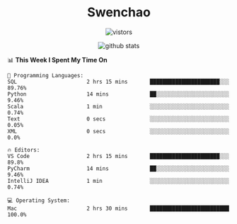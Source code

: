 <h1 align="center">Swenchao</h3>

<p align="center">
  <img src="https://visitor-badge.glitch.me/badge?page_id=Swenchao" alt="vistors" />
</p>

<p align="center">
  <img src="https://github-readme-stats.vercel.app/api?username=Swenchao&count_private=true&show_icons=true&theme=vue-dark&hide_title=true" alt="github stats" />
</p>

<!--START_SECTION:waka-->
📊 **This Week I Spent My Time On** 

```text
💬 Programming Languages: 
SQL                      2 hrs 15 mins       ██████████████████████░░░   89.76% 
Python                   14 mins             ██░░░░░░░░░░░░░░░░░░░░░░░   9.46% 
Scala                    1 min               ░░░░░░░░░░░░░░░░░░░░░░░░░   0.74% 
Text                     0 secs              ░░░░░░░░░░░░░░░░░░░░░░░░░   0.05% 
XML                      0 secs              ░░░░░░░░░░░░░░░░░░░░░░░░░   0.0%

🔥 Editors: 
VS Code                  2 hrs 15 mins       ██████████████████████░░░   89.8% 
PyCharm                  14 mins             ██░░░░░░░░░░░░░░░░░░░░░░░   9.46% 
IntelliJ IDEA            1 min               ░░░░░░░░░░░░░░░░░░░░░░░░░   0.74%

💻 Operating System: 
Mac                      2 hrs 30 mins       █████████████████████████   100.0%

```


<!--END_SECTION:waka-->
